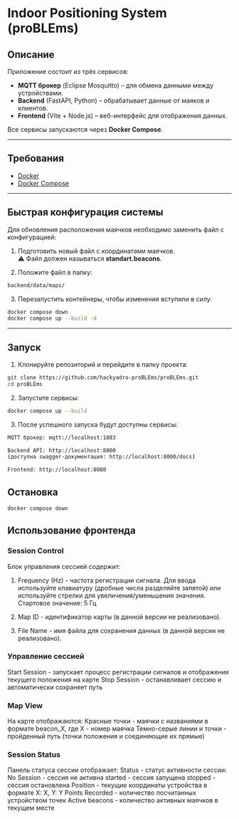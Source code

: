 # Indoor Positioning System (proBLEms)

## Описание
Приложение состоит из трёх сервисов:
- **MQTT брокер** (Eclipse Mosquitto) – для обмена данными между устройствами.
- **Backend** (FastAPI, Python) – обрабатывает данные от маяков и клиентов.
- **Frontend** (Vite + Node.js) – веб-интерфейс для отображения данных.

Все сервисы запускаются через **Docker Compose**.

---

## Требования
- [Docker](https://docs.docker.com/get-docker/)
- [Docker Compose](https://docs.docker.com/compose/install/)

---

## Быстрая конфигурация системы

Для обновления расположения маячков необходимо заменить файл с конфигурацией:

1. Подготовить новый файл с координатами маячков.  
   ⚠️ Файл должен называться **standart.beacons**.

2. Положите файл в папку:
```bash
backend/data/maps/
```

3. Перезапустить контейнеры, чтобы изменения вступили в силу:
```bash
docker compose down
docker compose up --build -d
```

---

## Запуск

1. Клонируйте репозиторий и перейдите в папку проекта:

```bash
git clone https://github.com/hackyadro-proBLEms/proBLEms.git
cd proBLEms
```

2. Запустите сервисы:
```bash
docker compose up --build
```

3. После успешного запуска будут доступны сервисы:
```bash
MQTT брокер: mqtt://localhost:1883

Backend API: http://localhost:8000
(доступна swagger-документация: http://localhost:8000/docs)

Frontend: http://localhost:8080
```

## Остановка
```bash
docker compose down
```

## Использование фронтенда
### Session Control
Блок управления сессией содержит:

1. Frequency (Hz) - частота регистрации сигнала. Для ввода используйте клавиатуру (дробные числа разделяйте запятой)
или используйте стрелки для увеличения/уменьшения значения.
Стартовое значение: 5 Гц

2. Map ID - идентификатор карты (в данной версии не реализовано).

3. File Name - имя файла для сохранения данных (в данной версии не реализовано).

### Управление сессией
   Start Session - запускает процесс регистрации сигналов и отображения текущего положения на карте
   Stop Session - останавливает сессию и автоматически сохраняет путь

### Map View
На карте отображаются:
   Красные точки - маячки с названиями в формате beacon_X, где X - номер маячка
   Темно-серые линии и точки - пройденный путь (точки положения и соединяющие их прямые)

### Session Status
Панель статуса сессии отображает:
   Status - статус активности сессии:
      No Session - сессия не активна
      started - сессия запущена
      stopped - сессия остановлена
   Position - текущие координаты устройства в формате X: X, Y: Y
   Points Recorded - количество посчитанных устройством точек
   Active beacons - количество активных маячков в текущем месте

